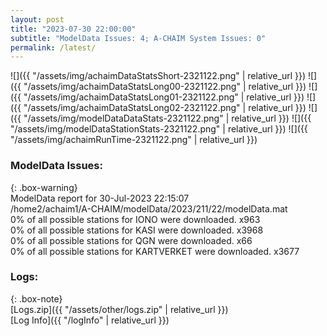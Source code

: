 ```yaml
---
layout: post
title: "2023-07-30 22:00:00"
subtitle: "ModelData Issues: 4; A-CHAIM System Issues: 0"
permalink: /latest/
---
```


![]({{ "/assets/img/achaimDataStatsShort-2321122.png" | relative_url }})
![]({{ "/assets/img/achaimDataStatsLong00-2321122.png" | relative_url }})
![]({{ "/assets/img/achaimDataStatsLong01-2321122.png" | relative_url }})
![]({{ "/assets/img/achaimDataStatsLong02-2321122.png" | relative_url }})
![]({{ "/assets/img/modelDataDataStats-2321122.png" | relative_url }})
![]({{ "/assets/img/modelDataStationStats-2321122.png" | relative_url }})
![]({{ "/assets/img/achaimRunTime-2321122.png" | relative_url }})


### ModelData Issues:  
  
{: .box-warning}  
 ModelData report for 30-Jul-2023 22:15:07   
 /home2/achaim1/A-CHAIM/modelData/2023/211/22/modelData.mat   
 0% of all possible stations for IONO were downloaded. x963   
 0% of all possible stations for KASI were downloaded. x3968   
 0% of all possible stations for QGN were downloaded. x66   
 0% of all possible stations for KARTVERKET were downloaded. x3677   
  


### Logs:  
  
{: .box-note}  
[Logs.zip]({{ "/assets/other/logs.zip" | relative_url }})  
[Log Info]({{ "/logInfo" | relative_url }})  
